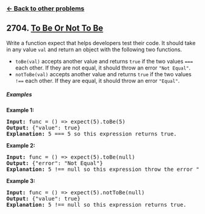 ### [&#8592; Back to other problems](../../README.md)

## 2704. [To Be Or Not To Be](https://leetcode.com/problems/to-be-or-not-to-be/)

Write a function expect that helps developers test their code. It should take in any value `val` and
return an object with the following two functions.

* `toBe(val)` accepts another value and returns `true` if the two values `===` each other. If they
  are not
  equal, it should throw an error `"Not Equal"`.
* `notToBe(val)` accepts another value and returns `true` if the two values `!==` each other. If
  they are
  equal, it should throw an error `"Equal"`.

##### Examples

**Example 1:**

<pre>
<b>Input:</b> func = () => expect(5).toBe(5)
<b>Output:</b> {"value": true}
<b>Explanation:</b> 5 === 5 so this expression returns true.
</pre>

**Example 2:**

<pre>
<b>Input:</b> func = () => expect(5).toBe(null)
<b>Output:</b> {"error": "Not Equal"}
<b>Explanation:</b> 5 !== null so this expression throw the error "Not Equal".
</pre>

**Example 3:**

<pre>
<b>Input:</b> func = () => expect(5).notToBe(null)
<b>Output:</b> {"value": true}
<b>Explanation:</b> 5 !== null so this expression returns true.
</pre>

